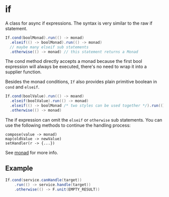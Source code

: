 # if

A class for async if expressions. The syntax is very similar to the raw if statement.

```java
If.cond(boolMonad).run(() -> monad)
  .elseif(() -> boolMonad).run(() -> monad)
  // maybe many elseif sub statements
  .otherwise(() -> monad) // this statement returns a Monad
```

The cond method directly accepts a monad because the first bool expression will always be executed, there's no need to wrap it into a supplier function.

Besides the monad conditions, `If` also provides plain primitive boolean in `cond` and `elseif`.

```java
If.cond(boolValue).run(() -> moand)
  .elseif(boolValue).run(() -> monad)
  .elseif(() -> boolMonad /* two styles can be used together */).run(() -> moand)
  .otherwise(() -> monad)
```

The if expression can omit the `elseif` or `otherwise` sub statements. You can use the following methods to continue the handling process:

```
compose(value -> monad)
map(oldValue -> newValue)
setHandler(r -> {...})
```

See [monad](monad.md) for more info.

## Example

```java
If.cond(service.canHandle(target))
    .run(() -> service.handle(target))
    .otherwise(() -> F.unit(EMPTY_RESULT))
```
